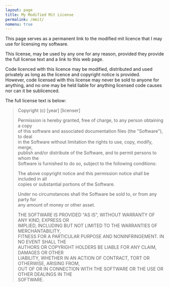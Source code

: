 ```yaml
---
layout: page
title: My Modified Mit License
permalink: /mmit/
nomenu: true
---
```

This page serves as a permanent link to the modified mit licence that I may use for licensing my software.  
  
This license, may be used by any one for any reason, provided they provide the full license text and a link to this web page.  
  
Code licenced with this licence may be modified, distributed and used privately as long as the licence and copyright notice is provided.  
However, code licensed with this license may never be sold to anyone for anything, and no one may be held liable for anything licensed code causes nor can it be sublicenced.

The full license text is below: 


>Copyright (c) [year] [licenser]  
>  
>Permission is hereby granted, free of charge, to any person obtaining a copy  
>of this software and associated documentation files (the "Software"), to deal  
>in the Software without limitation the rights to use, copy, modify, merge,  
>publish and/or distribute of the Software, and to permit persons to whom the   
>Software is furnished to do so, subject to the following conditions:  
>  
>The above copyright notice and this permission notice shall be included in all  
>copies or substantial portions of the Software.  
>  
>Under no circumstances shall the Software be sold to, or from any party for  
>any amount of money or other asset.  
>  
>THE SOFTWARE IS PROVIDED "AS IS", WITHOUT WARRANTY OF ANY KIND, EXPRESS OR  
>IMPLIED, INCLUDING BUT NOT LIMITED TO THE WARRANTIES OF MERCHANTABILITY,  
>FITNESS FOR A PARTICULAR PURPOSE AND NONINFRINGEMENT. IN NO EVENT SHALL THE  
>AUTHORS OR COPYRIGHT HOLDERS BE LIABLE FOR ANY CLAIM, DAMAGES OR OTHER  
>LIABILITY, WHETHER IN AN ACTION OF CONTRACT, TORT OR OTHERWISE, ARISING FROM,  
>OUT OF OR IN CONNECTION WITH THE SOFTWARE OR THE USE OR OTHER DEALINGS IN THE  
>SOFTWARE.  
